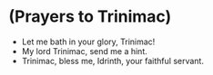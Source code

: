 # (Prayers to Trinimac)
- Let me bath in your glory, Trinimac!
- My lord Trinimac, send me a hint.
- Trinimac, bless me, Idrinth, your faithful servant.
